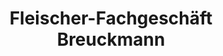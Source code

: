 ---
title: "Fleischer-Fachgeschäft Breuckmann"
url: /recklinghausen/fleischer-fachgeschaeft-breuckmann/
shop: Metzgerei
---